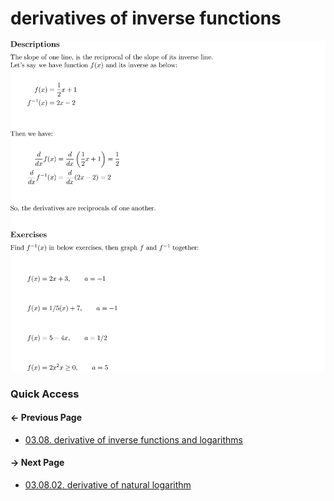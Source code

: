 # derivatives of inverse functions

![images may take a while to load...](01.derivative-of-inverse-functions.png)

### Quick Access

#### &#8592; Previous Page

* [03.08. derivative of inverse functions and logarithms](./../../03.derivatives/08.inverse_functions_and_logarithms/00.README.md)

#### &#8594; Next Page

* [03.08.02. derivative of natural logarithm](./../../03.derivatives/08.inverse_functions_and_logarithms/02.derivative-of-natural-logarithm.md)
